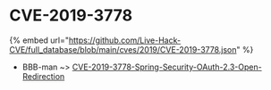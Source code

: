 # CVE-2019-3778
{% embed url="https://github.com/Live-Hack-CVE/full_database/blob/main/cves/2019/CVE-2019-3778.json" %}

* BBB-man ~> [CVE-2019-3778-Spring-Security-OAuth-2.3-Open-Redirection](https://www.alice-snow.ru/2019/database/cve-2019-3778/cve-2019-3778-spring-security-oauth-2.3-open-redirection-bbb-man)